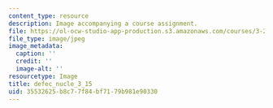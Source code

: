 ```yaml
---
content_type: resource
description: Image accompanying a course assignment.
file: https://ol-ocw-studio-app-production.s3.amazonaws.com/courses/3-22-mechanical-behavior-of-materials-spring-2008/35532625b8c77f84bf7179b981e90330_defec_nucle_3_15.jpg
file_type: image/jpeg
image_metadata:
  caption: ''
  credit: ''
  image-alt: ''
resourcetype: Image
title: defec_nucle_3_15
uid: 35532625-b8c7-7f84-bf71-79b981e90330
---
```

